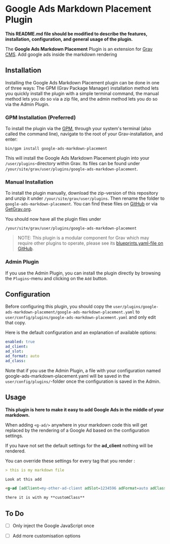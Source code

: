 # Google Ads Markdown Placement Plugin

**This README.md file should be modified to describe the features, installation, configuration, and general usage of the plugin.**

The **Google Ads Markdown Placement** Plugin is an extension for [Grav CMS](http://github.com/getgrav/grav). Add google ads inside the markdown rendering

## Installation

Installing the Google Ads Markdown Placement plugin can be done in one of three ways: The GPM (Grav Package Manager) installation method lets you quickly install the plugin with a simple terminal command, the manual method lets you do so via a zip file, and the admin method lets you do so via the Admin Plugin.

### GPM Installation (Preferred)

To install the plugin via the [GPM](http://learn.getgrav.org/advanced/grav-gpm), through your system's terminal (also called the command line), navigate to the root of your Grav-installation, and enter:

    bin/gpm install google-ads-markdown-placement

This will install the Google Ads Markdown Placement plugin into your `/user/plugins`-directory within Grav. Its files can be found under `/your/site/grav/user/plugins/google-ads-markdown-placement`.

### Manual Installation

To install the plugin manually, download the zip-version of this repository and unzip it under `/your/site/grav/user/plugins`. Then rename the folder to `google-ads-markdown-placement`. You can find these files on [GitHub](https://github.com/dennisdebest/grav-plugin-google-ads-markdown-placement) or via [GetGrav.org](http://getgrav.org/downloads/plugins#extras).

You should now have all the plugin files under

    /your/site/grav/user/plugins/google-ads-markdown-placement
	
> NOTE: This plugin is a modular component for Grav which may require other plugins to operate, please see its [blueprints.yaml-file on GitHub](https://github.com/dennisdebest/grav-plugin-google-ads-markdown-placement/blob/master/blueprints.yaml).

### Admin Plugin

If you use the Admin Plugin, you can install the plugin directly by browsing the `Plugins`-menu and clicking on the `Add` button.

## Configuration

Before configuring this plugin, you should copy the `user/plugins/google-ads-markdown-placement/google-ads-markdown-placement.yaml` to `user/config/plugins/google-ads-markdown-placement.yaml` and only edit that copy.

Here is the default configuration and an explanation of available options:

```yaml
enabled: true
ad_client:
ad_slot:
ad_format: auto
ad_class:
```

Note that if you use the Admin Plugin, a file with your configuration named google-ads-markdown-placement.yaml will be saved in the `user/config/plugins/`-folder once the configuration is saved in the Admin.

## Usage

**This plugin is here to make it easy to add Google Ads in the middle of your markdown.**

When adding `<g-ad/>` anywhere in your markdown code this will get replaced by the rendering of a Google Ad based on the configuration settings.

If you have not set the default settings for the **ad_client** nothing will be rendered.

You can override these settings for every tag that you render :

```markdown
> this is my markdown file

Look at this add

<g-ad [adClient=my-other-ad-client adSlot=1234596 adFormat=auto adClass=customClass]/>

there it is with my **customClass**
```

## To Do

- [ ] Only inject the Google JavaScript once
- [ ] Add more customisation options

